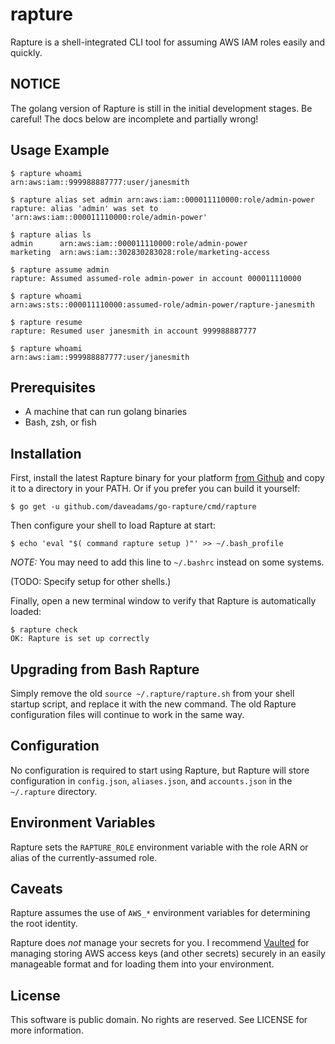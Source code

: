 # rapture

Rapture is a shell-integrated CLI tool for assuming AWS IAM roles easily and
quickly.

## NOTICE

The golang version of Rapture is still in the initial development stages. Be
careful! The docs below are incomplete and partially wrong!

## Usage Example

    $ rapture whoami
    arn:aws:iam::999988887777:user/janesmith

    $ rapture alias set admin arn:aws:iam::000011110000:role/admin-power
    rapture: alias 'admin' was set to 'arn:aws:iam::000011110000:role/admin-power'

    $ rapture alias ls
    admin      arn:aws:iam::000011110000:role/admin-power
    marketing  arn:aws:iam::302830283028:role/marketing-access

    $ rapture assume admin
    rapture: Assumed assumed-role admin-power in account 000011110000

    $ rapture whoami
    arn:aws:sts::000011110000:assumed-role/admin-power/rapture-janesmith

    $ rapture resume
    rapture: Resumed user janesmith in account 999988887777

    $ rapture whoami
    arn:aws:iam::999988887777:user/janesmith


## Prerequisites

* A machine that can run golang binaries
* Bash, zsh, or fish


## Installation

First, install the latest Rapture binary for your platform [from Github](https://github.com/daveadams/go-rapture/releases)
and copy it to a directory in your PATH. Or if you prefer you can build it yourself:

    $ go get -u github.com/daveadams/go-rapture/cmd/rapture

Then configure your shell to load Rapture at start:

    $ echo 'eval "$( command rapture setup )"' >> ~/.bash_profile

*NOTE:* You may need to add this line to `~/.bashrc` instead on some systems.

(TODO: Specify setup for other shells.)

Finally, open a new terminal window to verify that Rapture is automatically loaded:

    $ rapture check
    OK: Rapture is set up correctly


## Upgrading from Bash Rapture

Simply remove the old `source ~/.rapture/rapture.sh` from your shell startup
script, and replace it with the new command. The old Rapture configuration files
will continue to work in the same way.


## Configuration

No configuration is required to start using Rapture, but Rapture will store configuration in `config.json`, `aliases.json`, and `accounts.json` in the `~/.rapture` directory.


## Environment Variables

Rapture sets the `RAPTURE_ROLE` environment variable with the role ARN or alias of the currently-assumed role.


## Caveats

Rapture assumes the use of `AWS_*` environment variables for determining the root identity.

Rapture does _not_ manage your secrets for you. I recommend [Vaulted](https://github.com/miquella/vaulted) for managing storing AWS access keys (and other secrets) securely in an easily manageable format and for loading them into your environment.

## License

This software is public domain. No rights are reserved. See LICENSE for more information.
